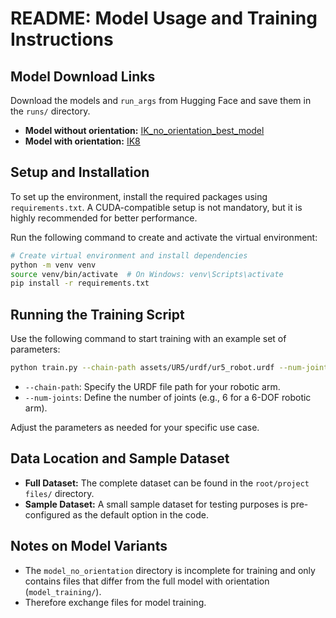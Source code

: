 

# README: Model Usage and Training Instructions

## Model Download Links

Download the models and `run_args` from Hugging Face and save them in the `runs/` directory.

- **Model without orientation:** [IK_no_orientation_best_model](https://huggingface.co/hange/IK_no_orientation_best_model)
- **Model with orientation:** [IK8](https://huggingface.co/hange/IK8)

## Setup and Installation

To set up the environment, install the required packages using `requirements.txt`. A CUDA-compatible setup is not mandatory, but it is highly recommended for better performance.

Run the following command to create and activate the virtual environment:

```bash
# Create virtual environment and install dependencies
python -m venv venv
source venv/bin/activate  # On Windows: venv\Scripts\activate
pip install -r requirements.txt
```

## Running the Training Script

Use the following command to start training with an example set of parameters:

```bash
python train.py --chain-path assets/UR5/urdf/ur5_robot.urdf --num-joints 6
```
- `--chain-path`: Specify the URDF file path for your robotic arm.  
- `--num-joints`: Define the number of joints (e.g., 6 for a 6-DOF robotic arm).

Adjust the parameters as needed for your specific use case.

## Data Location and Sample Dataset

- **Full Dataset:** The complete dataset can be found in the `root/project files/` directory.  
- **Sample Dataset:** A small sample dataset for testing purposes is pre-configured as the default option in the code.

## Notes on Model Variants

- The `model_no_orientation` directory is incomplete for training and only contains files that differ from the full model with orientation (`model_training/`).  
- Therefore exchange files for model training.
